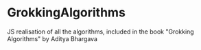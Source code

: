 # GrokkingAlgorithms
JS realisation of all the algorithms, included in the book "Grokking Algorithms" by Aditya Bhargava
